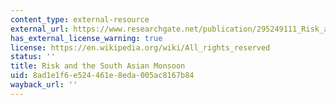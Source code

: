 ```yaml
---
content_type: external-resource
external_url: https://www.researchgate.net/publication/295249111_Risk_and_the_South_Asian_monsoon
has_external_license_warning: true
license: https://en.wikipedia.org/wiki/All_rights_reserved
status: ''
title: Risk and the South Asian Monsoon
uid: 8ad1e1f6-e524-461e-8eda-005ac8167b84
wayback_url: ''
---
```

